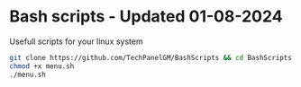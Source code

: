 # Bash scripts - Updated 01-08-2024

Usefull scripts for your linux system

```bash
git clone https://github.com/TechPanelGM/BashScripts && cd BashScripts
chmod +x menu.sh
./menu.sh

```
    
